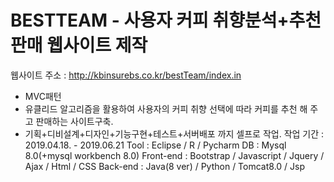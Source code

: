 # BESTTEAM - 사용자 커피 취향분석+추천 판매 웹사이트 제작 #

웹사이트 주소 :  http://kbinsurebs.co.kr/bestTeam/index.in 
 - MVC패턴
 - 유클리드 알고리즘을 활용하여 사용자의 커피 취향 선택에 따라 커피를 추천 해 주고 판매하는 사이트구축.
 - 기획+디비설계+디자인+기능구현+테스트+서버배포 까지 셀프로 작업.
작업 기간 : 2019.04.18. - 2019.06.21 
Tool : Eclipse / R / Pycharm
DB : Mysql 8.0(+mysql workbench 8.0) 
Front-end : Bootstrap / Javascript / Jquery / Ajax / Html / CSS 
Back-end : Java(8 ver) / Python / Tomcat8.0  / Jsp

